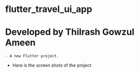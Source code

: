 # flutter_travel_ui_app

# Developed by Thilrash Gowzul Ameen

    - A new Flutter project.

 - Here is the screen shots of the project
